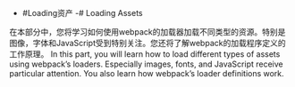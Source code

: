  -  #Loading资产
-# Loading Assets

在本部分中，您将学习如何使用webpack的加载器加载不同类型的资源。特别是图像，字体和JavaScript受到特别关注。您还将了解webpack的加载程序定义的工作原理。
In this part, you will learn how to load different types of assets using webpack’s loaders. Especially images, fonts, and JavaScript receive particular attention. You also learn how webpack’s loader definitions work.

